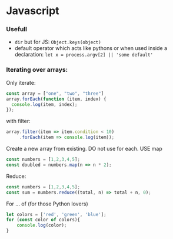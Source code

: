 # Javascript

### Usefull

- `dir` but for JS: `Object.keys(object)`
- default operator which acts like pythons or when used inside a declaration: `let x = process.argv[2] || 'some default'`



### Iterating over arrays:
Only iterate:

```js
const array = ["one", "two", "three"]
array.forEach(function (item, index) {
  console.log(item, index);
});
```

with filter:
```js
array.filter(item => item.condition < 10)
     .forEach(item => console.log(item));
```

Create a new array from existing. DO not use for each. USE map

```js
const numbers = [1,2,3,4,5];
const doubled = numbers.map(n => n * 2);
```


Reduce:
```js
const numbers = [1,2,3,4,5];
const sum = numbers.reduce((total, n) => total + n, 0);
```


For ... of (for those Python lovers)
```js
let colors = ['red', 'green', 'blue'];
for (const color of colors){
    console.log(color);
}
```
